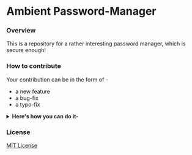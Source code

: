 # Ambient Password-Manager

### Overview
This is a repository for a rather interesting password manager, which is secure enough!

### How to contribute

Your contribution can be in the form of -  

+ a new feature
+ a bug-fix
+ a typo-fix

<details>

<summary><strong> Here's how you can do it- </strong></summary>

1. If you are working on a massive project, then [create an issue](https://github.com/Code-in-flux/Password-Manager/issues/new) for it before you begin ([learn more](https://docs.github.com/en/github/managing-your-work-on-github/about-issues))
2. [Fork](https://docs.github.com/en/github/getting-started-with-github/fork-a-repo) this repository (Optional)
3. Create a new [branch](https://docs.github.com/en/github/collaborating-with-issues-and-pull-requests/about-branches) and start working
4. When you are done, [create a pull request](https://github.com/Code-in-flux/Password-Manager/compare) from your branch to our master branch ([learn more](https://docs.github.com/en/github/collaborating-with-issues-and-pull-requests/about-pull-requests))
5. Your changes will be reviewed, and decision will be made, whether or not to [merge](https://docs.github.com/en/github/collaborating-with-issues-and-pull-requests/about-pull-request-merges) your changes

</details>

### License
[MIT License](https://opensource.org/licenses/MIT)
